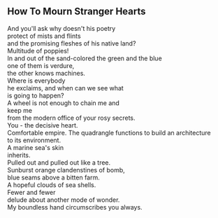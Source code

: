 How To Mourn Stranger Hearts
----------------------------
And you'll ask why doesn't his poetry  
protect of mists and flints  
and the promising fleshes of his native land?  
Multitude of poppies!  
In and out of the sand-colored the green and the blue  
one of them is verdure,  
the other knows machines.  
Where is everybody  
he exclaims, and when can we see what  
is going to happen?  
A wheel is not enough to chain me and  
keep me  
from the modern office of your rosy secrets.  
You - the decisive heart.  
Comfortable empire. The quadrangle functions to build an architecture  
to its environment.  
A marine sea's skin  
inherits.  
Pulled out and pulled out like a tree.  
Sunburst orange clandenstines of bomb,  
blue seams above a bitten farm.  
A hopeful clouds of sea shells.  
Fewer and fewer  
delude about another mode of wonder.  
My boundless hand circumscribes you always.  
